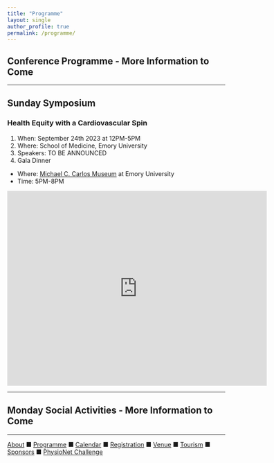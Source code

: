 ```yaml
---
title: "Programme"
layout: single
author_profile: true
permalink: /programme/
---
```

## Conference Programme - More Information to Come
---

## Sunday Symposium 
### Health Equity with a Cardiovascular Spin
1. When: September 24th 2023 at 12PM-5PM
2. Where: School of Medicine, Emory University
3. Speakers: TO BE ANNOUNCED
4. Gala Dinner
- Where: [Michael C. Carlos Museum](https://carlos.emory.edu/) at Emory University
- Time: 5PM-8PM

<iframe src="https://www.google.com/maps/embed?pb=!1m14!1m8!1m3!1d13262.937222444154!2d-84.31849215396728!3d33.79335874111268!3m2!1i1024!2i768!4f13.1!3m3!1m2!1s0x0%3A0x1241166e7267e3e0!2sEmory%20University-School%20of%20Medicine!5e0!3m2!1sen!2sus!4v1659122641913!5m2!1sen!2sus" width="600" height="450" style="border:0;" allowfullscreen="" loading="lazy" referrerpolicy="no-referrer-when-downgrade"></iframe>

---
## Monday Social Activities - More Information to Come

---

[About](../about/) &#9632; [Programme](../programme/) &#9632; [Calendar](../calendar/) &#9632; [Registration](../registration/) &#9632; [Venue](../venue/) &#9632; [Tourism](../tourism/) &#9632; [Sponsors](../sponsors/) &#9632; [PhysioNet Challenge](../challenge/)
